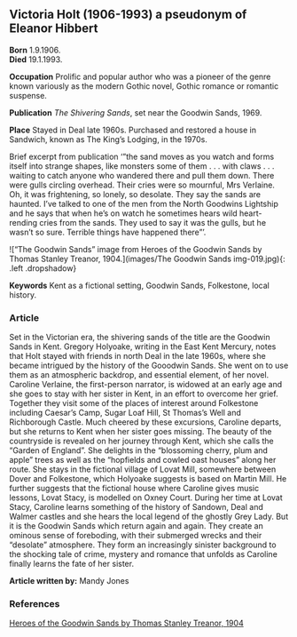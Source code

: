 ## Victoria Holt (1906-1993) a pseudonym of Eleanor Hibbert 

**Born** 1.9.1906.  
**Died** 19.1.1993.  

**Occupation** Prolific and popular author who was a pioneer of the genre known variously as the modern Gothic novel, Gothic romance or romantic suspense. 

**Publication** _The Shivering Sands_, set near the Goodwin Sands, 1969. 

**Place** Stayed in Deal late 1960s. Purchased and restored a house in Sandwich, known as The King’s Lodging, in the 1970s. 

Brief excerpt from publication ‘”the sand moves as you watch and forms itself into strange shapes, like monsters some of them . . . with claws . . . waiting to catch anyone who wandered there and pull them down. There were gulls circling overhead. Their cries were so mournful, Mrs Verlaine. Oh, it was frightening, so lonely, so desolate. They say the sands are haunted. I’ve talked to one of the men from the North Goodwins Lightship and he says that when he’s on watch he sometimes hears wild heart-rending cries from the sands. They used to say it was the gulls, but he wasn’t so sure. Terrible things have happened there”’. 


![“The Goodwin Sands” image from Heroes of the Goodwin Sands by Thomas Stanley Treanor, 1904.](images/The Goodwin Sands img-019.jpg){: .left .dropshadow}

**Keywords** Kent as a fictional setting, Goodwin Sands, Folkestone, local history. 

### Article
Set in the Victorian era, the shivering sands of the title are the Goodwin Sands in Kent. Gregory Holyoake, writing in the East Kent Mercury, notes that Holt stayed with friends in north Deal in the late 1960s, where she became intrigued by the history of the Gooodwin Sands. She went on to use them as an atmospheric backdrop, and essential element, of her novel. Caroline Verlaine, the first-person narrator, is widowed at an early age and she goes to stay with her sister in Kent, in an effort to overcome her grief. Together they visit some of the places of interest around Folkestone including Caesar’s Camp, Sugar Loaf Hill, St Thomas’s Well and Richborough Castle. Much cheered by these excursions, Caroline departs, but she returns to Kent when her sister goes missing. The beauty of the countryside is revealed on her journey through Kent, which she calls the “Garden of England”. She delights in the “blossoming cherry, plum and apple” trees as well as the “hopfields and cowled oast houses” along her route. She stays in the fictional village of Lovat Mill, somewhere between Dover and Folkestone, which Holyoake suggests is based on Martin Mill. He further suggests that the fictional house where Caroline gives music lessons, Lovat Stacy, is modelled on Oxney Court. During her time at Lovat Stacy, Caroline learns something of the history of Sandown, Deal and Walmer castles and she hears the local legend of the ghostly Grey Lady. But it is the Goodwin Sands which return again and again. They create an ominous sense of foreboding, with their submerged wrecks and their “desolate” atmosphere. They form an increasingly sinister background to the shocking tale of crime, mystery and romance that unfolds as Caroline finally learns the fate of her sister.   

**Article written by:** Mandy Jones

### References

[Heroes of the Goodwin Sands by Thomas Stanley Treanor, 1904](http://www.gutenberg.org/files/24685/24685-h/24685-h.htm#img-019)
